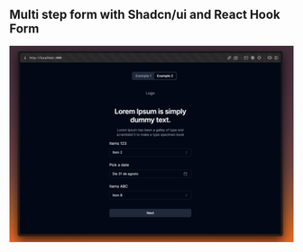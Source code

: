 ## Multi step form with Shadcn/ui and React Hook Form

[![MultStepForm](./public/Screenshot%202023-08-30%20at%2017.38.41.png)](https://auth-mult-step-shadcn.vercel.app)


